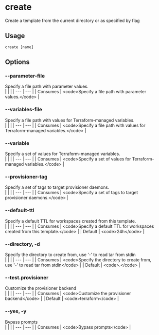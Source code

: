 
# create

 
Create a template from the current directory or as specified by flag


## Usage
```console
create [name]
```


## Options
### --parameter-file
Specify a file path with parameter values.
<br/>
| | |
| --- | --- |
| Consumes | &lt;code&gt;Specify a file path with parameter values.&lt;/code&gt; |

### --variables-file
Specify a file path with values for Terraform-managed variables.
<br/>
| | |
| --- | --- |
| Consumes | &lt;code&gt;Specify a file path with values for Terraform-managed variables.&lt;/code&gt; |

### --variable
Specify a set of values for Terraform-managed variables.
<br/>
| | |
| --- | --- |
| Consumes | &lt;code&gt;Specify a set of values for Terraform-managed variables.&lt;/code&gt; |

### --provisioner-tag
Specify a set of tags to target provisioner daemons.
<br/>
| | |
| --- | --- |
| Consumes | &lt;code&gt;Specify a set of tags to target provisioner daemons.&lt;/code&gt; |

### --default-ttl
Specify a default TTL for workspaces created from this template.
<br/>
| | |
| --- | --- |
| Consumes | &lt;code&gt;Specify a default TTL for workspaces created from this template.&lt;/code&gt; |
| Default |     &lt;code&gt;24h&lt;/code&gt; |



### --directory, -d
Specify the directory to create from, use &#39;-&#39; to read tar from stdin
<br/>
| | |
| --- | --- |
| Consumes | &lt;code&gt;Specify the directory to create from, use &#39;-&#39; to read tar from stdin&lt;/code&gt; |
| Default |     &lt;code&gt;.&lt;/code&gt; |



### --test.provisioner
Customize the provisioner backend
<br/>
| | |
| --- | --- |
| Consumes | &lt;code&gt;Customize the provisioner backend&lt;/code&gt; |
| Default |     &lt;code&gt;terraform&lt;/code&gt; |



### --yes, -y
Bypass prompts
<br/>
| | |
| --- | --- |
| Consumes | &lt;code&gt;Bypass prompts&lt;/code&gt; |
